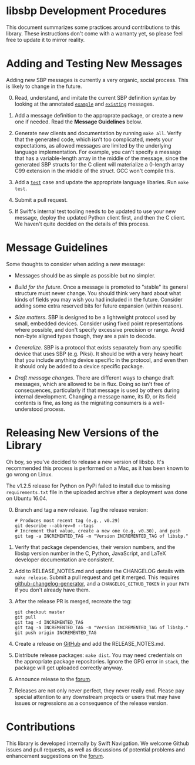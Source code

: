 libsbp Development Procedures
=============================

This document summarizes some practices around contributions to this
library. These instructions don't come with a warranty yet, so please
feel free to update it to mirror reality.

# Adding and Testing New Messages

Adding new SBP messages is currently a very organic, social
process. This is likely to change in the future.

0. Read, understand, and imitate the current SBP definition syntax by
   looking at the annotated [`example`](spec/example/yaml) and
   [`existing`](spec/yaml/swiftnav/sbp) messages.

1. Add a message definition to the approprate package, or create a new
   one if needed. Read the **Message Guidelines** below.

2. Generate new clients and documentation by running `make
   all`. Verify that the generated code, which isn't too complicated,
   meets your expectations, as allowed messages are limited by the
   underlying language implementation. For example, you can't specify
   a message that has a variable-length array in the middle of the
   message, since the generated SBP structs for the C client will
   materialize a 0-length array C99 extension in the middle of the
   struct. GCC won't compile this.

3. Add a [`test`](spec/tests/yaml/swiftnav/sbp) case and update the
   appropriate language libaries. Run `make test`.

4. Submit a pull request.

5. If Swift's internal test tooling needs to be updated to use your
   new message, deploy the updated Python client first, and then the C
   client. We haven't quite decided on the details of this process.

# Message Guidelines

Some thoughts to consider when adding a new message:

- Messages should be as simple as possible but no simpler.

- *Build for the future*. Once a message is promoted to "stable" its
  general structure must never change. You should think very hard
  about what kinds of fields you may wish you had included in the
  future. Consider adding some extra reserved bits for future
  expansion (within reason).

- *Size matters*. SBP is designed to be a lightweight protocol used by
  small, embedded devices. Consider using fixed point representations
  where possible, and don't specify excessive precision or
  range. Avoid non-byte aligned types though, they are a pain to
  decode.

- *Generalize*. SBP is a protocol that exists separately from any
  specific device that uses SBP (e.g. Piksi). It should be with a very
  heavy heart that you include anything device specific in the
  protocol, and even then it should only be added to a device specific
  package.

- *Draft message changes*. There are different ways to change draft
  messages, which are allowed to be in flux. Doing so isn't free of
  consequences, particularly if that message is used by others during
  internal development. Changing a message name, its ID, or its field
  contents is fine, as long as the migrating consumers is a
  well-understood process.

# Releasing New Versions of the Library

Oh boy, so you've decided to release a new version of libsbp. It's recommended
this process is performed on a Mac, as it has been known to go wrong on Linux.

The v1.2.5 release for Python on PyPi failed to install due to missing
`requirements.txt` file in the uploaded archive after a deployment was done on
Ubuntu 16.04.

0. Branch and tag a new release. Tag the release version:

    ```shell
    # Produces most recent tag (e.g., v0.29)
    git describe --abbrev=0 --tags
    # Increment that value, create a new one (e.g, v0.30), and push
    git tag -a INCREMENTED_TAG -m "Version INCREMENTED_TAG of libsbp."
    ```

1. Verify that package dependencies, their version numbers, and the
   libsbp version number in the C, Python, JavaScript, and LaTeX developer
   documentation are consistent.

2. Add to RELEASE_NOTES.md and update the CHANGELOG details with `make
   release`. Submit a pull request and get it merged. This requires
   [github-changelog-generator](https://github.com/skywinder/github-changelog-generator),
   and a `CHANGELOG_GITHUB_TOKEN` in your `PATH` if you don't already have
   them.

3. After the release PR is merged, recreate the tag:
    ```shell
    git checkout master
    git pull
    git tag -d INCREMENTED_TAG
    git tag -a INCREMENTED_TAG -m "Version INCREMENTED_TAG of libsbp."
    git push origin INCREMENTED_TAG
    ```

4. Create a release on
   [GitHub](https://github.com/swift-nav/libsbp/releases) and add the
   RELEASE_NOTES.md.

5. Distribute release packages: `make dist`. You may need credentials
   on the appropriate package repositories. Ignore the GPG error in `stack`,
   the package will get uploaded correctly anyway.

6. Announce release to the
   [forum](https://groups.google.com/forum/#!forum/swiftnav-discuss).

7. Releases are not only never perfect, they never really end. Please
   pay special attention to any downstream projects or users that may
   have issues or regressions as a consequence of the release version.

# Contributions

This library is developed internally by Swift Navigation. We welcome
Github issues and pull requests, as well as discussions of potential
problems and enhancement suggestions on the
[forum](https://groups.google.com/forum/#!forum/swiftnav-discuss).
